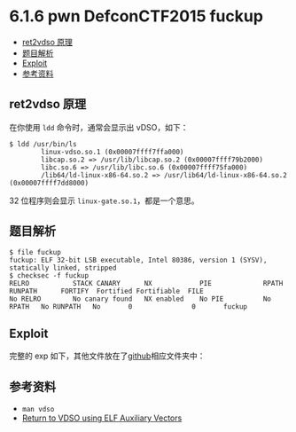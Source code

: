 # 6.1.6 pwn DefconCTF2015 fuckup

- [ret2vdso 原理](#ret2vdso-原理)
- [题目解析](#题目解析)
- [Exploit](#exploit)
- [参考资料](#参考资料)


## ret2vdso 原理

在你使用 `ldd` 命令时，通常会显示出 vDSO，如下：
```
$ ldd /usr/bin/ls
        linux-vdso.so.1 (0x00007ffff7ffa000)
        libcap.so.2 => /usr/lib/libcap.so.2 (0x00007ffff79b2000)
        libc.so.6 => /usr/lib/libc.so.6 (0x00007ffff75fa000)
        /lib64/ld-linux-x86-64.so.2 => /usr/lib64/ld-linux-x86-64.so.2 (0x00007ffff7dd8000)
```
32 位程序则会显示 `linux-gate.so.1`，都是一个意思。


## 题目解析
```
$ file fuckup 
fuckup: ELF 32-bit LSB executable, Intel 80386, version 1 (SYSV), statically linked, stripped
$ checksec -f fuckup 
RELRO           STACK CANARY      NX            PIE             RPATH      RUNPATH      FORTIFY  Fortified Fortifiable  FILE
No RELRO        No canary found   NX enabled    No PIE          No RPATH   No RUNPATH   No       0               0       fuckup
```

## Exploit
完整的 exp 如下，其他文件放在了[github](../src/writeup/6.1.6_pwn_defconctf2015_fuckup)相应文件夹中：

## 参考资料
- `man vdso`
- [Return to VDSO using ELF Auxiliary Vectors](http://v0ids3curity.blogspot.in/2014/12/return-to-vdso-using-elf-auxiliary.html)
